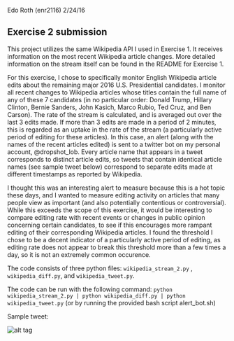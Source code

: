 Edo Roth (enr2116)
2/24/16

Exercise 2 submission
---------------------

This project utilizes the same Wikipedia API I used in Exercise 1. It receives information on the most recent Wikipedia article changes. More detailed information on the stream itself can be found in the README for Exercise 1. 

For this exercise, I chose to specifically monitor English Wikipedia article edits about the remaining major 2016 U.S. Presidential candidates. I monitor all recent changes to Wikipedia articles whose titles contain the full name of any of these 7 candidates (in no particular order: Donald Trump, Hillary Clinton, Bernie Sanders, John Kasich, Marco Rubio, Ted Cruz, and Ben Carson). The rate of the stream is calculated, and is averaged out over the last 3 edits made. If more than 3 edits are made in a period of 2 minutes, this is regarded as an uptake in the rate of the stream (a particularly active period of editing for these articles). In this case, an alert (along with the names of the recent articles edited) is sent to a twitter bot on my personal account, @dropshot_lob. Every article name that appears in a tweet corresponds to distinct article edits, so tweets that contain identical article names (see sample tweet below) correspond to separate edits made at different timestamps as reported by Wikipedia.

I thought this was an interesting alert to measure because this is a hot topic these days, and I wanted to measure editing activity on articles that many people view as important (and also potentially contentious or controversial). While this exceeds the scope of this exercise, it would be interesting to compare editing rate with recent events or changes in public opinion concerning certain candidates, to see if this encourages more rampant editing of their corresponding Wikipedia articles. I found the threshold I chose to be a decent indicator of a particularly active period of editing, as editing rate does not appear to break this threshold more than a few times a day, so it is not an extremely common occurence.

The code consists of three python files: `wikipedia_stream_2.py` , `wikipedia_diff.py`, and `wikipedia_tweet.py`.

The code can be run with the following command: `python wikipedia_stream_2.py | python wikipedia_diff.py | python wikipedia_tweet.py`
(or by running the provided bash script alert_bot.sh)

Sample tweet: 


![alt tag](https://i.gyazo.com/a298ebb670adca81705d429ecae0ab65.png)
